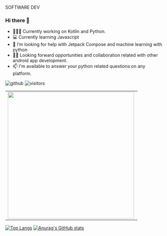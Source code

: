 SOFTWARE DEV

### Hi there 👋

- 👨🏾‍💻 Currently working on  Kotlin and Python.
- 💻 Currently learning Javascript
- 🤔 I’m looking for help with Jetpack Compose and machine learning with python
- ✌🏾 Looking forward opportunities and collaboration related with other android app development.
- 📫 I'm available to answer your python related questions on any platform.

![github](https://img.shields.io/github/followers/godwins3?style=plastic)
![visitors](https://visitor-badge.glitch.me/badge?page_id=page.id)

<center>
  <table>
 
  <tr>
    <td>
       <img width="400px" align="left" src="https://github-readme-streak-stats.herokuapp.com/?user=godwins3&theme=vision-friendly-dark&count_private=true"  />
     </td> 
   </tr>
   
  
</table>
  

</center>

[![Top Langs](https://github-readme-stats.vercel.app/api/top-langs/?username=godwins3&count_private=true)](https://github.com/godwins3/github-readme-stats)
[![Anurag's GitHub stats](https://github-readme-stats.vercel.app/api?username=godwins3&count_private=true)](https://github.com/godwins3/github-readme-stats)





